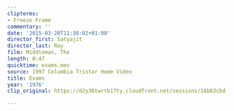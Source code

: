 ```yaml
---
clipterms:
- Freeze Frame
commentary: ''
date: '2015-03-20T11:36:02+01:00'
director_first: Satyajit
director_last: Ray
film: Middleman, The
length: 0:47
quicktime: exams.mov
source: 1997 Columbia Tristar Home Video
title: Exams
year: '1976'
clip_original: https://d2y36twrtb17ty.cloudfront.net/sessions/16b63cbd-5a62-4fa2-b523-ae31015cfbd8/bc1032e3-45af-478d-a590-ae31015cfbe2-32a91c8c-a8f6-4c56-9bac-ae31015d217c.mp4

---
```

